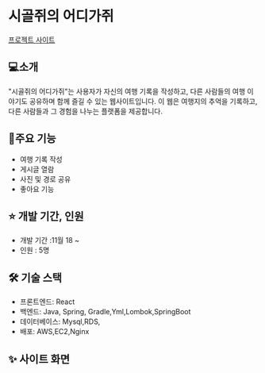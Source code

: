 
# 시골쥐의 어디가쥐 

[프로젝트 사이트](http://www.countryrat.site)

## :computer:소개

 "시골쥐의 어디가쥐"는 사용자가 자신의 여행 기록을 작성하고, 다른 사람들의 여행 이야기도 공유하며 함께 즐길 수 있는 웹사이트입니다. 이 웹은 여행지의 추억을 기록하고, 다른 사람들과 그 경험을 나누는 플랫폼을 제공합니다.
## :rocket:주요 기능

* 여행 기록 작성
* 게시글 열람
* 사진 및 경로 공유
* 좋아요 기능

## :star: 개발 기간, 인원 
* 개발 기간 :11월 18 ~
* 인원 : 5명

## 🛠️ 기술 스택 
* 프론트엔드: React
* 백엔드: Java, Spring, Gradle,Yml,Lombok,SpringBoot
* 데이터베이스: Mysql,RDS,
* 배포: AWS,EC2,Nginx

## :sparkles: 사이트 화면 



